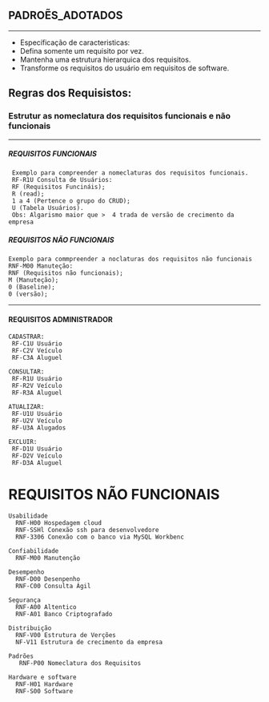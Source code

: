 ## PADROẼS_ADOTADOS
---
* Específicação de caracteristicas:
* Defina somente um requisito por vez.
* Mantenha uma estrutura hierarquica dos requisitos.
* Transforme os requisitos do usuário em requisitos de software.
   

## Regras dos Requisistos:

### Estrutur as nomeclatura dos requisitos funcionais e não funcionais
---
##### REQUISITOS FUNCIONAIS 
     Exemplo para compreender a nomeclaturas dos requisitos funcionais.
     RF-R1U Consulta de Usuários: 
     RF (Requisitos Funcináis);
     R (read);
     1 a 4 (Pertence o grupo do CRUD);
     U (Tabela Usuários).
     Obs: Algarismo maior que >  4 trada de versão de crecimento da empresa
     
##### REQUISITOS NÃO FUNCIONAIS
    Exemplo para commpreender a noclaturas dos requisitos não funcionais
    RNF-M00 Manuteção:
    RNF (Requisitos não funcionais);
    M (Manuteção);
    0 (Baseline);
    0 (versão);
----
#### REQUISITOS ADMINISTRADOR 
    CADASTRAR:
     RF-C1U Usuário
     RF-C2V Veículo
     RF-C3A Aluguel
 
    CONSULTAR:
     RF-R1U Usuário
     RF-R2V Veículo
     RF-R3A Aluguel
  
    ATUALIZAR:
     RF-U1U Usuário
     RF-U2V Veículo
     RF-U3A Alugados
 
    EXCLUIR:
     RF-D1U Usuário
     RF-D2V Veículo
     RF-D3A Aluguel
   

# REQUISITOS NÃO FUNCIONAIS

    Usabilidade
      RNF-H00 Hospedagem cloud
      RNF-SSHl Conexão ssh para desenvolvedore
      RNF-3306 Conexão com o banco via MySQL Workbenc
      
    Confiabilidade
      RNF-M00 Manutenção

    Desempenho
      RNF-D00 Desenpenho
      RNF-C00 Consulta Ágil

    Segurança
      RNF-A00 Altentico
      RNF-A01 Banco Criptografado
      
    Distribuição
      RNF-V00 Estrutura de Verções
      NF-V11 Estrutura de crecimento da empresa

    Padrões
       RNF-P00 Nomeclatura dos Requisitos

    Hardware e software
      RNF-H01 Hardware
      RNF-S00 Software 
